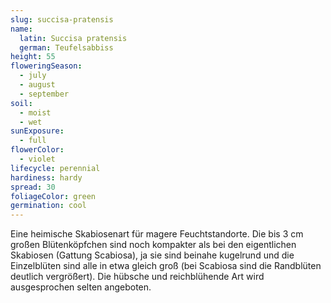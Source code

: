 ```yaml
---
slug: succisa-pratensis
name:
  latin: Succisa pratensis
  german: Teufelsabbiss
height: 55
floweringSeason:
  - july
  - august
  - september
soil:
  - moist
  - wet
sunExposure:
  - full
flowerColor:
  - violet
lifecycle: perennial
hardiness: hardy
spread: 30
foliageColor: green
germination: cool
---
```


Eine heimische Skabiosenart für magere Feuchtstandorte. Die bis 3 cm großen
Blütenköpfchen sind noch kompakter als bei den eigentlichen Skabiosen (Gattung
Scabiosa), ja sie sind beinahe kugelrund und die Einzelblüten sind alle in etwa
gleich groß (bei Scabiosa sind die Randblüten deutlich vergrößert). Die hübsche
und reichblühende Art wird ausgesprochen selten angeboten.
